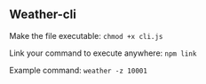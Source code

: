 ## Weather-cli

Make the file executable: `chmod +x cli.js`

Link your command to execute anywhere: `npm link`

Example command: `weather -z 10001`
